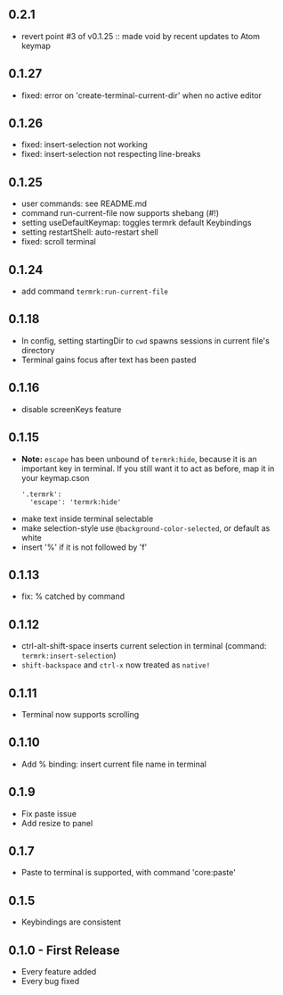 ## 0.2.1
* revert point #3 of v0.1.25 :: made void by recent updates to Atom keymap

## 0.1.27
* fixed: error on 'create-terminal-current-dir' when no active editor

## 0.1.26
* fixed: insert-selection not working
* fixed: insert-selection not respecting line-breaks

## 0.1.25
* user commands: see README.md
* command run-current-file now supports shebang (#!)
* setting useDefaultKeymap: toggles termrk default Keybindings
* setting restartShell: auto-restart shell
* fixed: scroll terminal

## 0.1.24
* add command `termrk:run-current-file`

## 0.1.18
* In config, setting startingDir to `cwd` spawns sessions in current file's
  directory
* Terminal gains focus after text has been pasted

## 0.1.16
* disable screenKeys feature

## 0.1.15
* **Note:** `escape` has been unbound of `termrk:hide`, because
  it is an important key in terminal. If you still want it to
  act as before, map it in your keymap.cson
  ```
  '.termrk':
    'escape': 'termrk:hide'
  ```
* make text inside terminal selectable
* make selection-style use `@background-color-selected`, or default as white
* insert '%' if it is not followed by 'f'

## 0.1.13
* fix: % catched by command

## 0.1.12
* ctrl-alt-shift-space inserts current selection in terminal (command: `termrk:insert-selection`)
* `shift-backspace` and `ctrl-x` now treated as `native!`

## 0.1.11
* Terminal now supports scrolling

## 0.1.10
* Add % binding: insert current file name in terminal

## 0.1.9
* Fix paste issue
* Add resize to panel

## 0.1.7
* Paste to terminal is supported, with command 'core:paste'

## 0.1.5
* Keybindings are consistent

## 0.1.0 - First Release
* Every feature added
* Every bug fixed
